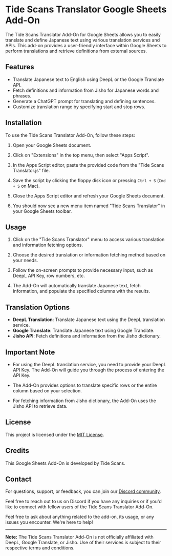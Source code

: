 # Tide Scans Translator Google Sheets Add-On

The Tide Scans Translator Add-On for Google Sheets allows you to easily translate and define Japanese text using various translation services and APIs. This add-on provides a user-friendly interface within Google Sheets to perform translations and retrieve definitions from external sources.

## Features

- Translate Japanese text to English using DeepL or the Google Translate API.
- Fetch definitions and information from Jisho for Japanese words and phrases.
- Generate a ChatGPT prompt for translating and defining sentences.
- Customize translation range by specifying start and stop rows.

## Installation

To use the Tide Scans Translator Add-On, follow these steps:

1. Open your Google Sheets document.

2. Click on "Extensions" in the top menu, then select "Apps Script".

3. In the Apps Script editor, paste the provided code from the "Tide Scans Translator.js" file.

4. Save the script by clicking the floppy disk icon or pressing `Ctrl + S` (`Cmd + S` on Mac).

5. Close the Apps Script editor and refresh your Google Sheets document.

6. You should now see a new menu item named "Tide Scans Translator" in your Google Sheets toolbar.

## Usage

1. Click on the "Tide Scans Translator" menu to access various translation and information fetching options.

2. Choose the desired translation or information fetching method based on your needs.

3. Follow the on-screen prompts to provide necessary input, such as DeepL API Key, row numbers, etc.

4. The Add-On will automatically translate Japanese text, fetch information, and populate the specified columns with the results.

## Translation Options

- **DeepL Translation**: Translate Japanese text using the DeepL translation service.
- **Google Translate**: Translate Japanese text using Google Translate.
- **Jisho API**: Fetch definitions and information from the Jisho dictionary.

## Important Note

- For using the DeepL translation service, you need to provide your DeepL API Key. The Add-On will guide you through the process of entering the API Key.

- The Add-On provides options to translate specific rows or the entire column based on your selection.

- For fetching information from Jisho dictionary, the Add-On uses the Jisho API to retrieve data.

## License

This project is licensed under the [MIT License](LICENSE).

## Credits

This Google Sheets Add-On is developed by Tide Scans.

## Contact

For questions, support, or feedback, you can join our [Discord community](https://discord.gg/ugFG4yuqdG).

Feel free to reach out to us on Discord if you have any inquiries or if you'd like to connect with fellow users of the Tide Scans Translator Add-On.

Feel free to ask about anything related to the add-on, its usage, or any issues you encounter. We're here to help!

---

**Note:** The Tide Scans Translator Add-On is not officially affiliated with DeepL, Google Translate, or Jisho. Use of their services is subject to their respective terms and conditions.
